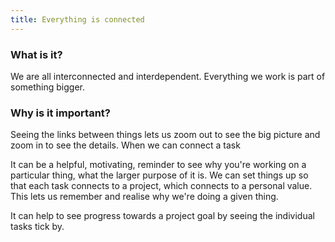 ```yaml
---
title: Everything is connected
---
```


### What is it?

We are all interconnected and interdependent. Everything we work is part of something bigger.

### Why is it important?

Seeing the links between things lets us zoom out to see the big picture and zoom in to see the details. When we can connect a task 

It can be a helpful, motivating, reminder to see why you're working on a particular thing, what the larger purpose of it is. We can set things up so that each task connects to a project, which connects to a personal value. This lets us remember and realise why we're doing a given thing.

It can help to see progress towards a project goal by seeing the individual tasks tick by.
